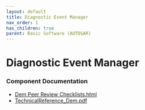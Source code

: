 ```yaml
---
layout: default
title: Diagnostic Event Manager
nav_order: 1
has_children: true
parent: Basic Software (AUTOSAR)
---
```

# Diagnostic Event Manager
### Component Documentation

- [Dem Peer Review Checklists.html](doc/Dem%20Peer%20Review%20Checklists.html)
- [TechnicalReference_Dem.pdf](doc/TechnicalReference_Dem.pdf)

